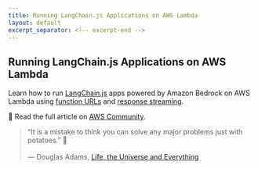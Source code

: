 ```yaml
---
title: Running LangChain.js Applications on AWS Lambda 
layout: default
excerpt_separator: <!-- excerpt-end -->
---
```


## Running LangChain.js Applications on AWS Lambda 

<!-- excerpt-start -->

Learn how to run [LangChain.js](https://js.langchain.com/v0.1/docs/introduction) apps powered by Amazon Bedrock on AWS Lambda using [function URLs](https://aws.amazon.com/blogs/aws/announcing-aws-lambda-function-urls-built-in-https-endpoints-for-single-function-microservices/) and [response streaming](https://aws.amazon.com/blogs/compute/introducing-aws-lambda-response-streaming/).

📝 Read the full article on [AWS Community](https://community.aws/content/2grhh3vrinYLsg3xkFNCe4LCcUL/running-langchain-js-applications-on-aws-lambda).

<!-- excerpt-end -->

> “It is a mistake to think you can solve any major problems just with potatoes.” 🥔 <br><br>― Douglas Adams, [Life, the Universe and Everything](https://www.goodreads.com/work/quotes/74123)